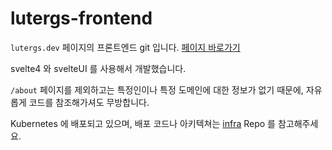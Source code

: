 # lutergs-frontend

`lutergs.dev` 페이지의 프론트엔드 git 입니다. [페이지 바로가기](https://lutergs.dev)

svelte4 와 svelteUI 를 사용해서 개발했습니다. 

`/about` 페이지를 제외하고는 특정인이나 특정 도메인에 대한 정보가 없기 때문에, 자유롭게 코드를 참조해가셔도 무방합니다.

Kubernetes 에 배포되고 있으며, 배포 코드나 아키텍쳐는 [infra](https://github.com/lutergs-dev/infra) Repo 를 참고해주세요.